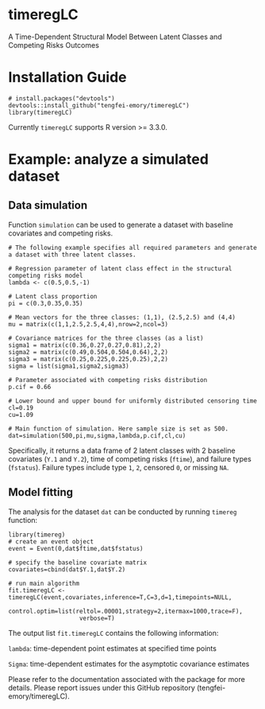 # timeregLC
A Time-Dependent Structural Model Between Latent Classes and Competing Risks Outcomes

# Installation Guide
```{r}
# install.packages("devtools")
devtools::install_github("tengfei-emory/timeregLC")
library(timeregLC)
```
Currently `timeregLC` supports R version >= 3.3.0.

# Example: analyze a simulated dataset

## Data simulation

Function `simulation` can be used to generate a dataset with baseline covariates and competing risks.

```{r}
# The following example specifies all required parameters and generate a dataset with three latent classes.

# Regression parameter of latent class effect in the structural competing risks model
lambda <- c(0.5,0.5,-1)

# Latent class proportion
pi = c(0.3,0.35,0.35)

# Mean vectors for the three classes: (1,1), (2.5,2.5) and (4,4)
mu = matrix(c(1,1,2.5,2.5,4,4),nrow=2,ncol=3)

# Covariance matrices for the three classes (as a list)
sigma1 = matrix(c(0.36,0.27,0.27,0.81),2,2)
sigma2 = matrix(c(0.49,0.504,0.504,0.64),2,2)
sigma3 = matrix(c(0.25,0.225,0.225,0.25),2,2)
sigma = list(sigma1,sigma2,sigma3)

# Parameter associated with competing risks distribution
p.cif = 0.66

# Lower bound and upper bound for uniformly distributed censoring time
cl=0.19
cu=1.09

# Main function of simulation. Here sample size is set as 500.
dat=simulation(500,pi,mu,sigma,lambda,p.cif,cl,cu)
```
Specifically, it returns a data frame of 2 latent classes with 2 baseline covariates (`Y.1` and `Y.2`), time of competing risks (`ftime`), and failure types (`fstatus`). Failure types include type `1`, `2`, censored `0`, or missing `NA`. 

## Model fitting

The analysis for the dataset `dat` can be conducted by running `timereg` function:

```{r}
library(timereg)
# create an event object 
event = Event(0,dat$ftime,dat$fstatus)

# specify the baseline covariate matrix
covariates=cbind(dat$Y.1,dat$Y.2)

# run main algorithm
fit.timeregLC <- timeregLC(event,covariates,inference=T,C=3,d=1,timepoints=NULL,
                    control.optim=list(reltol=.00001,strategy=2,itermax=1000,trace=F),
                    verbose=T)
```                   

The output list `fit.timeregLC` contains the following information:

`lambda`: time-dependent point estimates at specified time points

`Sigma`: time-dependent estimates for the asymptotic covariance estimates

Please refer to the documentation associated with the package for more details. Please report issues under this GitHub repository (tengfei-emory/timeregLC).

